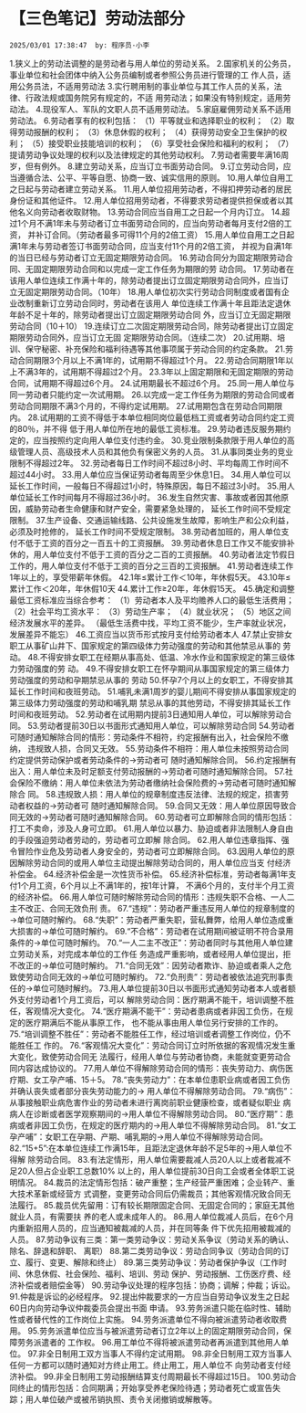 # 【三色笔记】劳动法部分
`2025/03/01 17:38:47  by: 程序员·小李`

1.狭义上的劳动法调整的是劳动者与用人单位的劳动关系。
2.国家机关的公务员，事业单位和社会团体中纳入公务员编制或者参照公务员进行管理的工
作人员，适用公务员法，不适用劳动法
3.实行聘用制的事业单位与其工作人员的关系，法律、行政法规或国务院另有规定的，不适
用劳动法；如果没有特别规定，适用劳动法。
4.现役军人、军队的文职人员不适用劳动法。
5.家庭雇佣劳动关系不适用劳动法。
6.劳动者享有的权利包括：
（1）平等就业和选择职业的权利；
（2）取得劳动报酬的权利；
（3）休息休假的权利；
（4）获得劳动安全卫生保护的权利；
（5）接受职业技能培训的权利；
（6）享受社会保险和福利的权利；
（7）提请劳动争议处理的权利以及法律规定的其他劳动权利。
7.劳动者需要年满16周岁，但有例外。
8.建立劳动关系，应当订立书面劳动合同。
9.订立劳动合同，应当遵循合法、公平、平等自愿、协商一致、诚实信用的原则。
10.用人单位自用工之日起与劳动者建立劳动关系。
11.用人单位招用劳动者，不得扣押劳动者的居民身份证和其他证件。
12.用人单位招用劳动者，不得要求劳动者提供担保或者以其他名义向劳动者收取财物。
13.劳动合同应当自用工之日起一个月内订立。
14.超过1个月不满1年未与劳动者订立书面劳动合同的，应当向劳动者每月支付2倍的工资，
并补订合同。（劳动者最多可得11个月的2倍工资）
15.用人单位自用工之日起满1年未与劳动者签订书面劳动合同，应当支付11个月的2倍工资，
并视为自满1年的当日已经与劳动者订立无固定期限劳动合同。
16.劳动合同分为固定期限劳动合同、无固定期限劳动合同和以完成一定工作任务为期限的劳
动合同。
17.劳动者在该用人单位连续工作满十年的，除劳动者提出订立固定期限劳动合同外，应当订
立无固定期限劳动合同。（10年）
18.用人单位初次实行劳动合同制度或者国有企业改制重新订立劳动合同时，劳动者在该用人
单位连续工作满十年且距法定退休年龄不足十年的，除劳动者提出订立固定期限劳动合同
外，应当订立无固定期限劳动合同（10＋10）
19.连续订立二次固定期限劳动合同，除劳动者提出订立固定期限劳动合同外，应当订立无固
定期限劳动合同。（连续二次）
20.试用期、培训、保守秘密、补充保险和福利待遇等其他事项属于劳动合同的约定条款。
21.劳动合同期限3个月以上不满1年的，试用期不得超过1个月。
22.劳动合同期限1年以上不满3年的，试用期不得超过2个月。
23.3年以上固定期限和无固定期限的劳动合同，试用期不得超过6个月。
24.试用期最长不超过6个月。
25.同一用人单位与同一劳动者只能约定一次试用期。
26.以完成一定工作任务为期限的劳动合同或者劳动合同期限不满3个月的，不得约定试用期。
27.试用期包含在劳动合同期限内。
28.试用期的工资不得低于本单位相同岗位最低档工资或者劳动合同约定工资的80％，并不得
低于用人单位所在地的最低工资标准。
29.劳动者违反服务期约定的，应当按照约定向用人单位支付违约金。
30.竞业限制条款限于用人单位的高级管理人员、高级技术人员和其他负有保密义务的人员。
31.从事同类业务的竞业限制不得超过2年。
32.劳动者每日工作时间不超过8小时、平均每周工作时间不超过44小时。
33.用人单位应当保证劳动者每周至少休息1日。
34.用人单位可以延长工作时间，一般每日不得超过1小时，特殊原因，每日不超过3小时。
35.用人单位延长工作时间每月不得超过36小时。
36.发生自然灾害、事故或者因其他原因，威胁劳动者生命健康和财产安全，需要紧急处理的，
延长工作时间不受规定限制。
37.生产设备、交通运输线路、公共设施发生故障，影响生产和公众利益，必须及时抢修的，
延长工作时间不受规定限制。
38.劳动者加班的，用人单位支付不低于工资的百分之一百五十的工资报酬。
39.劳动者休息日工作又不能安排补休的，用人单位支付不低于工资的百分之二百的工资报酬。
40.劳动者法定节假日工作的，用人单位支付不低于工资的百分之三百的工资报酬。
41.劳动者连续工作1年以上的，享受带薪年休假。
42.1年≤累计工作＜10年，年休假5天。
43.10年≤累计工作＜20年，年休假10天
44.累计工作≥20年，年休假15天。
45.确定和调整最低工资标准应当综合参考：
（1）劳动者本人及平均赡养人口的最低生活费用；
（2）社会平均工资水平：
（3）劳动生产率；
（4）就业状况；
（5）地区之间经济发展水平的差异。
（最低生活费中找，平均工资不能少，生产率就业状况，发展差异不能忘）
46.工资应当以货币形式按月支付给劳动者本人
47.禁止安排女职工从事矿山井下、国家规定的第四级体力劳动强度的劳动和其他禁忌从事的
劳动。
48.不得安排女职工在经期从事高处、低温、冷水作业和国家规定的第三级体力劳动强度的劳
动。
49.不得安排女职工在怀孕期间从事国家规定的第三级体力劳动强度的劳动和孕期禁忌从事的
劳动
50.怀孕7个月以上的女职工，不得安排其延长工作时间和夜班劳动。
51.哺乳未满1周岁的婴儿期间不得安排从事国家规定的第三级体力劳动强度的劳动和哺乳期
禁忌从事的其他劳动，不得安排其延长工作时间和夜班劳动。
52.劳动者在试用期内提前3日通知用人单位，可以解除劳动合同。
53.劳动者提前30日以书面形式通知用人单位，可以解除劳动合同
54.劳动者可随时通知解除合同的情形：劳动条件不相符，约定报酬有出入，社会保险不缴纳，
违规致人损，合同又无效。
55.劳动条件不相符：用人单位未按照劳动合同约定提供劳动保护或者劳动条件的→劳动者可
随时通知解除合同。
56.约定报酬有出入：用人单位未及时足额支付劳动报酬的→劳动者可随时通知解除合同。
57.社会保险不缴纳：用人单位未依法为劳动者缴纳社会保险费的→劳动者可随时通知解除合
同。
58.违规致人损：用人单位的规章制度违反法律、法规的规定，损害劳动者权益的→劳动者可
随时通知解除合同。
59.合同又无效：用人单位原因导致合同无效的→劳动者可随时通知解除合同。
60.劳动者可立即解除合同的情形包括：打工不卖命，涉及人身可立即。
61.用人单位以暴力、胁迫或者非法限制人身自由的手段强迫劳动者劳动的，劳动者可立即解
除合同。
62.用人单位违章指挥、强令冒险作业危及劳动者人身安全的，劳动者可立即解除合同。
63.因用人单位的原因解除劳动合同的或用人单位主动提出解除劳动合同的，用人单位应当支
付经济补偿金。
64.经济补偿金是一次性货币补偿。
65.经济补偿标准，劳动者每满1年支付1个月工资，6个月以上不满1年的，按1年计算，
不满6个月的，支付半个月工资的经济补偿。
66.用人单位可随时解除劳动合同的情形：违规失职不合格、一人二主不改正、合同无效负刑
责。
67.“违规”：劳动者严重违反用人单位的规章制度的→单位可随时解约。
68.“失职”：劳动者严重失职，营私舞弊，给用人单位造成重大损害的→单位可随时解约。
69.“不合格”：劳动者在试用期间被证明不符合录用条件的→单位可随时解约。
70.“一人二主不改正”：劳动者同时与其他用人单位建立劳动关系，对完成本单位的工作任
务造成严重影响，或者经用人单位提出，拒不改正的→单位可随时解约。
71.“合同无效”：因劳动者欺诈、胁迫或者乘人之危致使劳动合同无效的→单位可随时解约。
72.“负刑责”：劳动者被依法追究刑事责任的→单位可随时解约。
73.用人单位提前30日以书面形式通知劳动者本人或者额外支付劳动者1个月工资后，可以
解除劳动合同：医疗期满不能干，培训调整不胜任，客观情况大变化。
74.“医疗期满不能干”：劳动者患病或者非因工负伤，在规定的医疗期满后不能从事原工作，
也不能从事由用人单位另行安排的工作的。
75.“培训调整不胜任”：劳动者不能胜任工作，经过培训或者调整工作岗位，仍不能胜任工
作的。
76.“客观情况大变化”：劳动合同订立时所依据的客观情况发生重大变化，致使劳动合同无
法履行，经用人单位与劳动者协商，未能就变更劳动合同内容达成协议的。
77.用人单位不得解除劳动合同的情形：丧失劳动力、病伤医疗期、女工孕产哺、15＋5。
78.“丧失劳动力”：在本单位患职业病或者因工负伤并确认丧失或者部分丧失劳动能力的→
用人单位不得解除劳动合同。
79.“病伤”：从事接触职业病危害作业的劳动者未进行离岗前职业健康检查，或者疑似职业
病病人在诊断或者医学观察期间的→用人单位不得解除劳动合同。
80.“医疗期”：患病或者非因工负伤，在规定的医疗期内的→用人单位不得解除劳动合同。
81.“女工孕产哺”：女职工在孕期、产期、哺乳期的→用人单位不得解除劳动合同。
82.“15+5”:在本单位连续工作满15年，且距法定退休年龄不足5年的→用人单位不得解
除劳动合同。
83.有法定情形，用人单位需要裁减人员20人以上或者裁减不足20人但占企业职工总数10%
以上的，用人单位提前30日向工会或者全体职工说明情况。
84.裁员的法定情形包括：破产重整；生产经营严重困难；企业转产、重大技术革新或经营方
式调整，变更劳动合同后仍需裁员；其他客观情况致合同无法履行。
85.裁员优先留用：订有较长期限固定合同、无固定合同的；家庭无其他就业人员，有需要扶
养的老人或未成年人的。
86.用人单位裁减人员后，在6个月内重新招用人员的，应当通知被裁减的人员，并在同等条
件下优先招用被裁减的人员。
87.劳动争议有三类：第一类劳动争议：劳动关系争议（劳动关系的确认、除名、辞退和辞职、
离职）
88.第二类劳动争议：劳动合同争议（劳动合同的订立、履行、变更、解除和终止）
89.第三类劳动争议：劳动者保护争议（工作时间、休息休假、社会保险、福利、培训、劳动
保护、劳动报酬、工伤医疗费、经济补偿或者赔偿金等）
90.劳动争议处理的程序包括：协商；调解；仲裁；诉讼。
91.仲裁是诉讼的必经程序。
92.提出仲裁要求的一方应当自劳动争议发生之日起60日内向劳动争议仲裁委员会提出书面
申请。
93.劳务派遣只能在临时性、辅助性或者替代性的工作岗位上实施。
94.劳务派遣单位不得向被派遣劳动者收取费用。
95.劳务派遣单位应当与被派遣劳动者订立2年以上的固定期限劳动合同，保障劳务派遣者的
工作权。
96.用工单位不得将被派遣劳动者再派遣到其他用人单位。
97.非全日制用工双方当事人不得约定试用期。
98.非全日制用工双方当事人任何一方都可以随时通知对方终止用工。终止用工，用人单位不
向劳动者支付经济补偿。
99.非全日制用工劳动报酬结算支付周期最长不得超过15日。
100.劳动合同终止的情形包括：合同期满；开始享受养老保险待遇；劳动者死亡或宣告失
踪；用人单位破产或被吊销执照、责令关闭撤销或解散等。